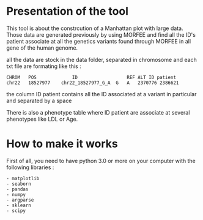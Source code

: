 # Presentation of the tool

This tool is about the constrcution of a Manhattan plot with large data. Those data are generated previously by using MORFEE and find all the ID's patient associate at all the genetics variants found through MORFEE in all gene of the human genome.

all the data are stock in the data folder, separated in chromosome and each txt file are formating like this :

    CHROM   POS             ID                  REF ALT ID patient
    chr22	18527977	chr22_18527977_G_A	G	A	2370776 2386621

the column ID patient contains all the ID associated at a variant in particular and separated by a space

There is also a phenotype table where ID patient are associate at several phenotypes like LDL or Age.

# How to make it works 

First of all, you need to have python 3.0 or more on your computer with the following libraries :

    - matplotlib
    - seaborn
    - pandas
    - numpy
    - argparse
    - sklearn
    - scipy


